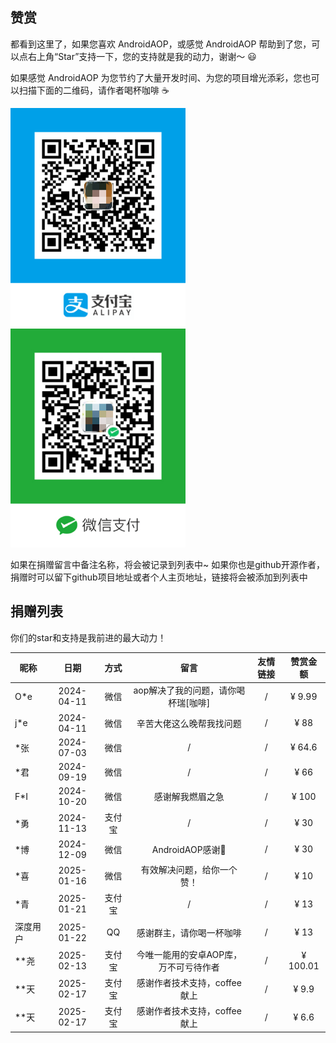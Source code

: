 ## 赞赏

都看到这里了，如果您喜欢 AndroidAOP，或感觉 AndroidAOP 帮助到了您，可以点右上角“Star”支持一下，您的支持就是我的动力，谢谢～ 😃

如果感觉 AndroidAOP 为您节约了大量开发时间、为您的项目增光添彩，您也可以扫描下面的二维码，请作者喝杯咖啡 ☕

<div>
<img src="../../screenshot/IMG_4075.PNG" width="280" height="350">
<img src="../../screenshot/IMG_4076.JPG" width="280" height="350">
</div>

如果在捐赠留言中备注名称，将会被记录到列表中~ 如果你也是github开源作者，捐赠时可以留下github项目地址或者个人主页地址，链接将会被添加到列表中

## 捐赠列表

你们的star和支持是我前进的最大动力！

| 昵称   |     日期     | 方式 |          留言          | 友情链接 |  赞赏金额  |
|------|:----------:|:--:|:--------------------:|:----:|:------:|
| O*e  | 2024-04-11 | 微信 | aop解决了我的问题，请你喝杯瑞[咖啡] |  /   | ¥ 9.99 |
| j*e  | 2024-04-11 | 微信 |     辛苦大佬这么晚帮我找问题     |  /   |  ¥ 88  |
| *张   | 2024-07-03 | 微信 |          /           |  /   | ¥ 64.6 |
| *君   | 2024-09-19 | 微信 |          /           |  /   |  ¥ 66  |
| F*I  | 2024-10-20 | 微信 |       感谢解我燃眉之急       |  /   | ¥ 100  |
| *勇   | 2024-11-13 | 支付宝 |          /           |  /   |  ¥ 30  |
| *博   | 2024-12-09 | 微信 |    AndroidAOP感谢🙏    |  /   |  ¥ 30  |
| *喜   | 2025-01-16 | 微信 |    有效解决问题，给你一个赞！     |   /   |  ¥ 10  |
| *青   | 2025-01-21 | 支付宝 |          /           |   /   |  ¥ 13  |
| 深度用户 | 2025-01-22 | QQ |          感谢群主，请你喝一杯咖啡           |   /   |  ¥ 13  |
| **尧      | 2025-02-13 | 支付宝 | 今唯一能用的安卓AOP库，万不可亏待作者 |   /   |     ¥ 100.01     |
| **天      | 2025-02-17 | 支付宝 | 感谢作者技术支持，coffee献上 |   /   |     ¥ 9.9     |
| **天      | 2025-02-17 | 支付宝 | 感谢作者技术支持，coffee献上 |   /   |     ¥ 6.6     |

